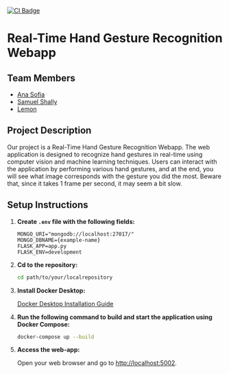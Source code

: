 [![CI Badge](https://github.com/software-students-fall2023/4-containerized-app-exercise-samuel/actions/workflows/Main.yaml/badge.svg)](https://github.com/software-students-fall2023/4-containerized-app-exercise-samuel/actions/workflows/Main.yaml)


# Real-Time Hand Gesture Recognition Webapp

## Team Members

- [Ana Sofia](https://github.com/anaspacheco)
- [Samuel Shally ](https://github.com/SamuelShally)
- [Lemon](https://github.com/Lefie)

## Project Description 

Our project is a Real-Time Hand Gesture Recognition Webapp. The web application is designed to recognize hand gestures in real-time using computer vision and machine learning techniques. Users can interact with the application by performing various hand gestures, and at the end, you will see what image corresponds with the gesture you did the most. Beware that, since it takes 1 frame per second, it may seem a bit slow.

## Setup Instructions

1. **Create `.env` file with the following fields:**
   
    ```
    MONGO_URI="mongodb://localhost:27017/"
    MONGO_DBNAME={example-name}
    FLASK_APP=app.py
    FLASK_ENV=development
    ```

2. **Cd to the repository:**
   
    ```bash
    cd path/to/your/localrepository
    ```

3. **Install Docker Desktop:**
   
    [Docker Desktop Installation Guide](https://www.docker.com/products/docker-desktop)

4. **Run the following command to build and start the application using Docker Compose:**
   
    ```bash
    docker-compose up --build
    ```

5. **Access the web-app:**
   
    Open your web browser and go to [http://localhost:5002](http://localhost:5002).


  
